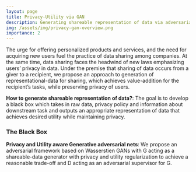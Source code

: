 ```yaml
---
layout: page
title: Privacy-Utility via GAN
description: Generating shareable representation of data via adversarial nets
img: /assets/img/privacy-gan-overview.png
importance: 2
---
```


The urge for offering personalized products and services, and the need for acquiring new users fuel the practice of data sharing among companies. At the same time, data sharing faces the headwind of new laws emphasizing users’ privacy in data. Under the premise that sharing of data occurs from a giver to a recipient, we propose an approach to generation of representational-data for sharing, which achieves value-addition for the recipient’s tasks, while preserving privacy of users.

<div class="row">
    <div class="col-sm mt-3 mt-md-0">
        <img class="img-fluid rounded z-depth-1" src="{{ '/assets/img/privacy-gan-overview.png' | relative_url }}" alt="" title="example image"/>
    </div>
</div>
<div class="caption">
    <b>How to generate shareable representation of data?</b>: The goal is to develop a black box which takes in raw data, privacy policy and information about downstream task and outputs an appropriate representation of data that achieves desired utility while maintaining privacy.
</div>

### The Black Box

<div class="row">
    <div class="col-sm mt-3 mt-md-0">
        <img class="img-fluid rounded z-depth-1" src="{{ '/assets/img/pgan-arch.png' | relative_url }}" alt="" title="example image"/>
    </div>
</div>
<div class="caption">
    <b>Privacy and Utility aware Generative adversarial nets</b>: We propose an adversarial framework based on Wasserstien GANs with G acting as a shareable-data generator with privacy and utility regularization to achieve a reasonable trade-off and D acting as an adversarial supervisor for G.
</div>
